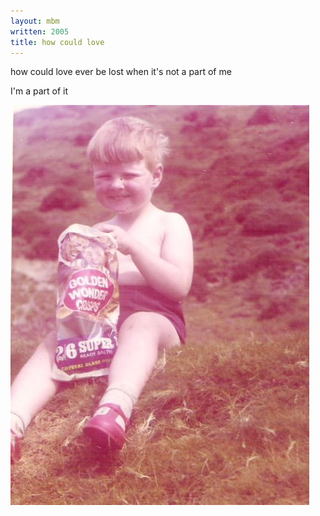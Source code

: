 ```yaml
---
layout: mbm
written: 2005
title: how could love
---
```


<div class="poem">
how could love  
ever be lost  
when it's not a part of me  
 
I'm a part of it
</div>

![Crisps](/assets/images/bio/hughieCrisps.jpg "Hughie with crisps")

